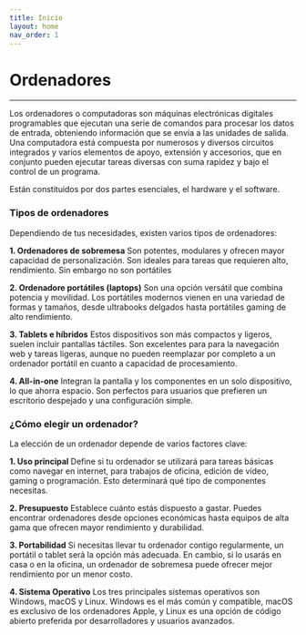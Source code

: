 ```yaml
---
title: Inicio
layout: home
nav_order: 1
---
```


# Ordenadores
---
Los ordenadores o computadoras son máquinas electrónicas digitales programables que ejecutan una serie de comandos para procesar los datos de entrada, obteniendo información que se envía a las unidades de salida. Una computadora está compuesta por numerosos y diversos circuitos integrados y varios elementos de apoyo, extensión y accesorios, que en conjunto pueden ejecutar tareas diversas con suma rapidez y bajo el control de un programa.

Están constituidos por dos partes esenciales, el hardware y el software.

### Tipos de ordenadores
Dependiendo de tus necesidades, existen varios tipos de ordenadores:

**1. Ordenadores de sobremesa**
Son potentes, modulares y ofrecen mayor capacidad de personalización. Son ideales para tareas que requieren alto, rendimiento. Sin embargo no son portátiles

**2. Ordenadore portátiles (laptops)**
Son una opción versátil que combina potencia y movilidad. Los portátiles modernos vienen en una variedad de formas y tamaños, desde ultrabooks delgados hasta portátiles gaming de alto rendimiento.

**3. Tablets e híbridos**
Estos dispositivos son más compactos y ligeros, suelen incluir pantallas táctiles. Son excelentes para para la navegación web y tareas ligeras, aunque no pueden reemplazar por completo a un ordenador portátil en cuanto a capacidad de procesamiento.

**4. All-in-one**
Integran la pantalla y los componentes en un solo dispositivo, lo que ahorra espacio. Son perfectos para usuarios que prefieren un escritorio despejado y una configuración simple.

### ¿Cómo elegir un ordenador?
La elección de un ordenador depende de varios factores clave:

**1. Uso principal**
Define si tu ordenador se utilizará para tareas básicas como navegar en internet, para trabajos de oficina, edición de vídeo, gaming o programación. Esto determinará qué tipo de componentes necesitas.

**2. Presupuesto**
Establece cuánto estás dispuesto a gastar. Puedes encontrar ordenadores desde opciones económicas hasta equipos de alta gama que ofrecen mayor rendimiento y durabilidad.

**3. Portabilidad**
Si necesitas llevar tu ordenador contigo regularmente, un portátil o tablet será la opción más adecuada. En cambio, si lo usarás en casa o en la oficina, un ordenador de sobremesa puede ofrecer mejor rendimiento por un menor costo.

**4. Sistema Operativo**
Los tres principales sistemas operativos son Windows, macOS y Linux. Windows es el más común y compatible, macOS es exclusivo de los ordenadores Apple, y Linux es una opción de código abierto preferida por desarrolladores y usuarios avanzados.
